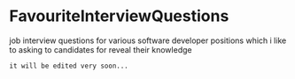 # FavouriteInterviewQuestions
job interview questions for various software developer positions which i like to asking to candidates for reveal their knowledge

    it will be edited very soon...
